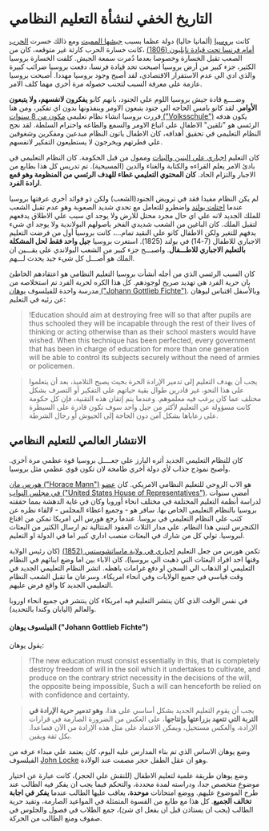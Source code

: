 # التاريخ الخفي لنشأة التعليم النظامي

كانت [بروسيا](https://en.wikipedia.org/wiki/Prussia) (ألمانيا حاليا) دولة عظما بسبب [جيشها المميت](https://en.wikipedia.org/wiki/Prussian_Army) ومع ذالك خسرت [الحرب أمام فرنسا تحت قيادة نابليون (1806)](<https://en.wikipedia.org/wiki/Fall_of_Berlin_(1806)>) ،كانت خسارة الحرب كارثة غير متوقعه، كان من الصعب تقبل الخسارة وخصوصا بعدما دُمرت سمعة الجيش. كلفت الخسارة بروسيا الكثير، جزء كبير من أرض بروسيا اصبحت تحد قيادة فرنسا، دفعت بروسيا ضرائب كبيرة والذي ادي الي عدم الاستقرار الاقتصادي، لقد أصبح وجود بروسيا مهددا. أصبحت بروسيا عازمة علي معرفة السبب لتجنب حصوله مرة أخري مهما كلف الامر.

وضــــع قادة جيش بروسيا اللوم علي الجنود، بانهم كانو **يفكرون لانفسهم، ولا يتبعون الأوامر**. لقد كانو بامس الحاجه الي جنود يتبعون الاومر وينفذونها بدون اي تفكير، ومن هنا قررت بروسيا انشاء نظام تعليمي [مكون من 8 سنوات ("Volksschule")](https://en.wikipedia.org/wiki/Volksschule) يكون هدفه الرئسي هو "تلقين" الاطفال علي اتباع الاومر والسمع والطاعه واحترام السلطة. لقد نجح النظام التعليمي في تحقيق أهدافه، كان الاطفال ياتون النظام مبدعين ومفكرين وشغوفين علي فطرتهم ويخرجون لا يستطيعون التفكير لانفسهم.

كان التعليم [اجباري علي البنين والبنات](https://en.wikipedia.org/wiki/Prussian_education_system#:~:text=both%20girls%20and%20boys) وممول من قبل الحكومة. كان النظام التعليمي في بادئ الامر يعلم القراءه والكتابة والغناء والدين (المسيحية). تم تدريس كل هذا بطابع من الاجبار والتزام الحاد. **كان المحتوي التعليمي غطاء للهدف الرئسي من المنظومة وهو قمع ارادة الفرد**.

لم يكن النظام مفيدا فقد في ترويض الجنود(الشعب) ولكن ذو فوائد أخري عرفتها بروسيا عندما [احتلت بولند](https://en.wikipedia.org/wiki/Prussian_Partition) واضطرو للتعامل مع تحدي شديد الصعوبة وهو عدم تقبل الشعب للملك الجديد لانه علي اي حال مجرد محتل للارض ولا يوجد اي سبب علي الاطلاق يدفعهم لتقبل الملك. كان الباغين من الشعب شديدي الفخر باصولهم البولاندية ولا يوجد اي شيء يدفهم للتغير ولكن الاطفال كانو علي النقيد تمام...، كانت بروسيا أول من فرضت التعليم الاجباري للاطفال (7-14) في بولند (1825). استغرت بروسيا **جيل واحد فقط لحل المشكلة بالتعليم الاجباري للاطـــفال**. واصبـــح جزء كبير من الشعب البولاندي علي يقـــين ان الملك هو أصـــل كل شيء جيد يحدث لـــهم.

كان السبب الرئسي الذي من أجله أنشأت بروسيا التعليم النظامي هو اعتقادهم الخاطئ بان حرية الفرد هي تهديد صريح لوجودهم. كل هذا الكره لحرية الفرد تم استخلاصه من مدرسة واحدة للفيلسوف [يوهان ("Johann Gottlieb Fichte")](https://en.wikipedia.org/wiki/Johann_Gottlieb_Fichte). وبالأسفل اقتباس ليوهان عن رئيه في التعليم:

> !Education should aim at destroying free will so that after pupils are thus schooled they will be incapable through the rest of their lives of thinking or acting otherwise than as their school masters would have wished. When this technique has been perfected, every government that has been in charge of education for more than one generation will be able to control its subjects securely without the need of armies or policemen.

> يجب أن يهدف التعليم إلى تدمير الإرادة الحرة بحيث يصبح التلاميذ، بعد أن يتعلموا على هذا النحو، غير قادرين طوال بقية حياتهم على التفكير أو التصرف بشكل مختلف عما كان يرغب فيه معلموهم. وعندما يتم إتقان هذه التقنية، فإن كل حكومة كانت مسؤولة عن التعليم لأكثر من جيل واحد سوف تكون قادرة على السيطرة على رعاياها بشكل آمن دون الحاجة إلى الجيوش أو رجال الشرطة.

## الانتشار العالمي للتعليم النظامي

كان للنظام التعليمي الجديد أثره البارز علي جعــــل بروسيا قوة عظمي مرة أخري. وأصبح نموذج جذاب لأي دولة أخري طامحة لان تكون قوي عظمي مثل بروسيا.

[هورس مان ("Horace Mann")](https://en.wikipedia.org/wiki/Horace_Mann) هو الاب الروحي للتعليم النظامي الامريكي. كان [عضو في مجلس النواب ("United States House of Representatives")](https://en.wikipedia.org/wiki/United_States_House_of_Representatives). أمضي سنوات لدراسة أنظمة التعليم المختلفة في مختلف انحاء أوروبا وكان في غاية الدهشة بمما حققته بروسيا بالنظام التعليمي الخاص بها. سافر هو - وجميع اعظاء المجلس - لالقاء نظره عن كثب علي النظام التعليمي في بروسا. عندما رجع هورس الي امريكا تمكن من اقناع الكنجرس لتبني هذا النظام. علي مدار الثلاث العقود المتتالية تم ارسال الكثير من البعثات لبروسيا. تولي كل من شارك في البعثات منصب اداري كبير اما في الدولة او التعليم.

تكمن هورس من جعل التعليم [اجباري في ولاية ماساتشوستس (1852)](https://www.findlaw.com/education/education-options/compulsory-education-laws-background.html) (كان رئيس الولاية وقتها احد افراد البعثات التي ذهبت الي بروسيا)، كان الاباء بين اما وضع ابنائهم في النظام التعليمي او الذهاب الي السجن او دفع غرامات باهظه. اتشر النظام التعليمي الجديد في وقت قياسي في جميع الولايات وفي انحاء امريكاء. وسرعان ما تقبل الشعب النظام التعليمي الجديد كا واقع فرض عليهم.

في نفس الوقت الذي كان ينتشر التعليم فيه امريكاء كان ينتشر في جميع انحاء اوروبا والعالم (اليابان وكندا بالتحديد).

#### الفيلسوف يوهان ("Johann Gottlieb Fichte")

يقول يوهان:

> !The new education must consist essentially in this, that is completely destroy freedom of will in the soil which it undertakes to cultivate, and produce on the contrary strict necessity in the decisions of the will, the opposite being impossible, Such a will can henceforth be relied on with confidence and certainty.

> يجب أن يقوم التعليم الجديد بشكل أساسي على هذا، **وهو تدمير حرية الإرادة في التربة التي تتعهد بزراعتها وإنتاجها**، على العكس من الضرورة الصارمة في قرارات الإرادة، والعكس مستحيل، ويمكن الاعتماد على مثل هذه الإرادة من الآن فصاعدا. بكل ثقة ويقين.

وضع يوهان الاساس الذي تم بناء المدارس عليه اليوم، كان يعتمد علي مبداء عرفه من الفيلسوف [John Locke](https://en.wikipedia.org/wiki/John_Locke) وهو ان عقل الطفل حجر مصمت عند الولادة.

وضع يوهان طريقة علمية لتعليم الاطفال (للنقش علي الحجر)، كانت عبارة عن اختيار موضوع متخصص جدا، ودراسته لمدة محددة، والتحكم فيما يجب ان يفكر فيه الطالب عند طرح الموضوع عليهم. ووضع امتحانات **موحدة**، يعاقب عليها الطالب عندما **يفكر في اجابة تخالف الجميع**. كل هذا مع طابع من القسوة المتمثلة في المواعيد الصارمة، وتقيد حرية الطالب (يجب ان يستاذن قبل ان يفعل اي شئ)، جمع الطلاب في فصول والجلوس في صفوف ومنع الطالب من الحركة.
